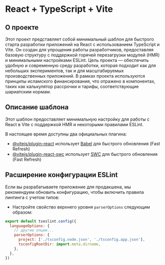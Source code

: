 # React + TypeScript + Vite

## О проекте

Этот проект представляет собой минимальный шаблон для быстрого старта разработки приложений на React с использованием TypeScript и Vite. Он создан для упрощения работы разработчиков, предоставляя базовую структуру с поддержкой горячей перезагрузки модулей (HMR) и минимальными настройками ESLint. Цель проекта — обеспечить удобную и современную среду разработки, которая подходит как для небольших экспериментов, так и для масштабируемых производственных приложений. В рамках проекта используются принципы исламского финансирования, что отражено в компонентах, таких как калькулятор рассрочки и тарифы, соответствующие шариатским нормам.

## Описание шаблона

Этот шаблон предоставляет минимальную настройку для работы с React в Vite с поддержкой HMR и некоторыми правилами ESLint.

В настоящее время доступны два официальных плагина:

- [@vitejs/plugin-react](https://github.com/vitejs/vite-plugin-react/blob/main/packages/plugin-react/README.md) использует [Babel](https://babeljs.io/) для быстрого обновления (Fast Refresh)
- [@vitejs/plugin-react-swc](https://github.com/vitejs/vite-plugin-react-swc) использует [SWC](https://swc.rs/) для быстрого обновления (Fast Refresh)

## Расширение конфигурации ESLint

Если вы разрабатываете приложение для продакшена, мы рекомендуем обновить конфигурацию, чтобы включить правила линтинга с учетом типов:

- Настройте свойство верхнего уровня `parserOptions` следующим образом:

```js
export default tseslint.config({
  languageOptions: {
    // другие опции...
    parserOptions: {
      project: ['./tsconfig.node.json', './tsconfig.app.json'],
      tsconfigRootDir: import.meta.dirname,
    },
  },
})
```